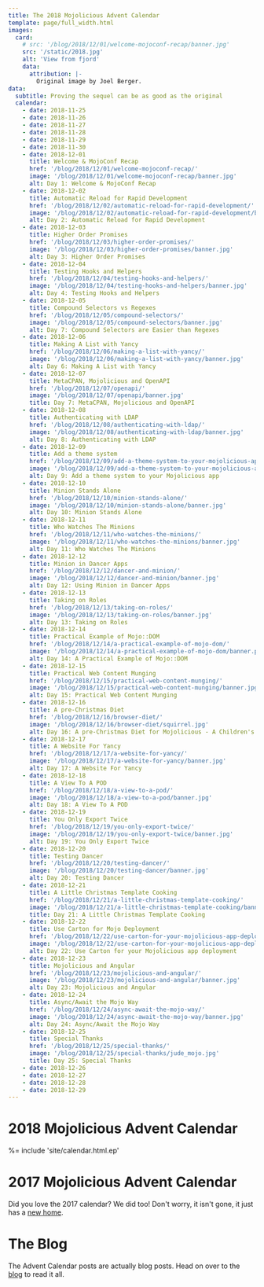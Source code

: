 ```yaml
---
title: The 2018 Mojolicious Advent Calendar
template: page/full_width.html
images:
  card:
    # src: '/blog/2018/12/01/welcome-mojoconf-recap/banner.jpg'
    src: '/static/2018.jpg'
    alt: 'View from fjord'
    data:
      attribution: |-
        Original image by Joel Berger.
data:
  subtitle: Proving the sequel can be as good as the original
  calendar:
    - date: 2018-11-25
    - date: 2018-11-26
    - date: 2018-11-27
    - date: 2018-11-28
    - date: 2018-11-29
    - date: 2018-11-30
    - date: 2018-12-01
      title: Welcome & MojoConf Recap
      href: '/blog/2018/12/01/welcome-mojoconf-recap/'
      image: '/blog/2018/12/01/welcome-mojoconf-recap/banner.jpg'
      alt: Day 1: Welcome & MojoConf Recap
    - date: 2018-12-02
      title: Automatic Reload for Rapid Development
      href: '/blog/2018/12/02/automatic-reload-for-rapid-development/'
      image: '/blog/2018/12/02/automatic-reload-for-rapid-development/banner.jpg'
      alt: Day 2: Automatic Reload for Rapid Development
    - date: 2018-12-03
      title: Higher Order Promises
      href: '/blog/2018/12/03/higher-order-promises/'
      image: '/blog/2018/12/03/higher-order-promises/banner.jpg'
      alt: Day 3: Higher Order Promises
    - date: 2018-12-04
      title: Testing Hooks and Helpers
      href: '/blog/2018/12/04/testing-hooks-and-helpers/'
      image: '/blog/2018/12/04/testing-hooks-and-helpers/banner.jpg'
      alt: Day 4: Testing Hooks and Helpers
    - date: 2018-12-05
      title: Compound Selectors vs Regexes
      href: '/blog/2018/12/05/compound-selectors/'
      image: '/blog/2018/12/05/compound-selectors/banner.jpg'
      alt: Day 7: Compound Selectors are Easier than Regexes
    - date: 2018-12-06
      title: Making A List with Yancy
      href: '/blog/2018/12/06/making-a-list-with-yancy/'
      image: '/blog/2018/12/06/making-a-list-with-yancy/banner.jpg'
      alt: Day 6: Making A List with Yancy
    - date: 2018-12-07
      title: MetaCPAN, Mojolicious and OpenAPI
      href: '/blog/2018/12/07/openapi/'
      image: '/blog/2018/12/07/openapi/banner.jpg'
      title: Day 7: MetaCPAN, Mojolicious and OpenAPI
    - date: 2018-12-08
      title: Authenticating with LDAP
      href: '/blog/2018/12/08/authenticating-with-ldap/'
      image: '/blog/2018/12/08/authenticating-with-ldap/banner.jpg'
      alt: Day 8: Authenticating with LDAP
    - date: 2018-12-09
      title: Add a theme system
      href: '/blog/2018/12/09/add-a-theme-system-to-your-mojolicious-app/'
      image: '/blog/2018/12/09/add-a-theme-system-to-your-mojolicious-app/banner.jpg'
      alt: Day 9: Add a theme system to your Mojolicious app
    - date: 2018-12-10
      title: Minion Stands Alone
      href: '/blog/2018/12/10/minion-stands-alone/'
      image: '/blog/2018/12/10/minion-stands-alone/banner.jpg'
      alt: Day 10: Minion Stands Alone
    - date: 2018-12-11
      title: Who Watches The Minions
      href: '/blog/2018/12/11/who-watches-the-minions/'
      image: '/blog/2018/12/11/who-watches-the-minions/banner.jpg'
      alt: Day 11: Who Watches The Minions
    - date: 2018-12-12
      title: Minion in Dancer Apps
      href: '/blog/2018/12/12/dancer-and-minion/'
      image: '/blog/2018/12/12/dancer-and-minion/banner.jpg'
      alt: Day 12: Using Minion in Dancer Apps
    - date: 2018-12-13
      title: Taking on Roles
      href: '/blog/2018/12/13/taking-on-roles/'
      image: '/blog/2018/12/13/taking-on-roles/banner.jpg'
      alt: Day 13: Taking on Roles
    - date: 2018-12-14
      title: Practical Example of Mojo::DOM
      href: '/blog/2018/12/14/a-practical-example-of-mojo-dom/'
      image: '/blog/2018/12/14/a-practical-example-of-mojo-dom/banner.png'
      alt: Day 14: A Practical Example of Mojo::DOM
    - date: 2018-12-15
      title: Practical Web Content Munging
      href: '/blog/2018/12/15/practical-web-content-munging/'
      image: '/blog/2018/12/15/practical-web-content-munging/banner.jpg'
      alt: Day 15: Practical Web Content Munging
    - date: 2018-12-16
      title: A pre-Christmas Diet
      href: '/blog/2018/12/16/browser-diet/'
      image: '/blog/2018/12/16/browser-diet/squirrel.jpg'
      alt: Day 16: A pre-Christmas Diet for Mojolicious - A Children's Story
    - date: 2018-12-17
      title: A Website For Yancy
      href: '/blog/2018/12/17/a-website-for-yancy/'
      image: '/blog/2018/12/17/a-website-for-yancy/banner.jpg'
      alt: Day 17: A Website For Yancy
    - date: 2018-12-18
      title: A View To A POD
      href: '/blog/2018/12/18/a-view-to-a-pod/'
      image: '/blog/2018/12/18/a-view-to-a-pod/banner.jpg'
      alt: Day 18: A View To A POD
    - date: 2018-12-19
      title: You Only Export Twice
      href: '/blog/2018/12/19/you-only-export-twice/'
      image: '/blog/2018/12/19/you-only-export-twice/banner.jpg'
      alt: Day 19: You Only Export Twice
    - date: 2018-12-20
      title: Testing Dancer
      href: '/blog/2018/12/20/testing-dancer/'
      image: '/blog/2018/12/20/testing-dancer/banner.jpg'
      alt: Day 20: Testing Dancer
    - date: 2018-12-21
      title: A Little Christmas Template Cooking
      href: '/blog/2018/12/21/a-little-christmas-template-cooking/'
      image: '/blog/2018/12/21/a-little-christmas-template-cooking/banner.jpg'
      title: Day 21: A Little Christmas Template Cooking
    - date: 2018-12-22
      title: Use Carton for Mojo Deployment
      href: '/blog/2018/12/22/use-carton-for-your-mojolicious-app-deployment/'
      image: '/blog/2018/12/22/use-carton-for-your-mojolicious-app-deployment/banner.jpg'
      alt: Day 22: Use Carton for your Mojolicious app deployment
    - date: 2018-12-23
      title: Mojolicious and Angular
      href: '/blog/2018/12/23/mojolicious-and-angular/'
      image: '/blog/2018/12/23/mojolicious-and-angular/banner.jpg'
      alt: Day 23: Mojolicious and Angular
    - date: 2018-12-24
      title: Async/Await the Mojo Way
      href: '/blog/2018/12/24/async-await-the-mojo-way/'
      image: '/blog/2018/12/24/async-await-the-mojo-way/banner.jpg'
      alt: Day 24: Async/Await the Mojo Way
    - date: 2018-12-25
      title: Special Thanks
      href: '/blog/2018/12/25/special-thanks/'
      image: '/blog/2018/12/25/special-thanks/jude_mojo.jpg'
      title: Day 25: Special Thanks
    - date: 2018-12-26
    - date: 2018-12-27
    - date: 2018-12-28
    - date: 2018-12-29
---
```


# 2018 Mojolicious Advent Calendar

%= include 'site/calendar.html.ep'

# 2017 Mojolicious Advent Calendar

Did you love the 2017 calendar? We did too! Don't worry, it isn't gone, it just has a [new home](/page/advent/2017).

# The Blog

The Advent Calendar posts are actually blog posts. Head on over to the [blog](/blog) to read it all.

